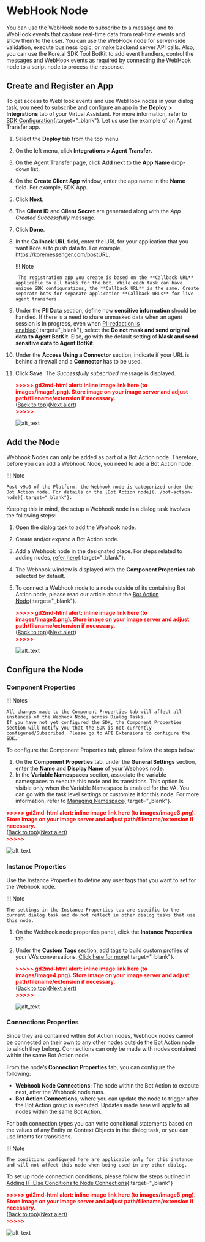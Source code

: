 # WebHook Node

You can use the WebHook node to subscribe to a message and to WebHook events that capture real-time data from real-time events and show them to the user. You can use the WebHook node for server-side validation, execute business logic, or make backend server API calls. Also, you can use the Kore.ai SDK Tool BotKit to add event handlers, control the messages and WebHook events as required by connecting the WebHook node to a script node to process the response.


## Create and Register an App

To get access to WebHook events and use WebHook nodes in your dialog task, you need to subscribe and configure an app in the **Deploy > Integrations** tab of your Virtual Assistant. For more information, refer to [SDK Configuration](https://developer.kore.ai/docs/bots/sdks/sdk-configuration/){:target="_blank"}. Let us use the example of an Agent Transfer app.

1. Select the **Deploy** tab from the top menu
2. On the left menu, click **Integrations > Agent Transfer**.
3. On the Agent Transfer page, click **Add** next to the **App Name** drop-down list.
4. On the **Create Client App** window, enter the app name in the **Name** field. For example, SDK App.
5. Click **Next**.
6. The **Client ID** and **Client Secret** are generated along with the _App Created Successfully_ message.
7. Click **Done**.
8. In the **Callback URL** field, enter the URL for your application that you want Kore.ai to push data to. For example, https://koremessenger.com/postURL.

    !!! Note
    
        The registration app you create is based on the **Callback URL** applicable to all tasks for the bot. While each task can have unique SDK configurations, the **Callback URL** is the same. Create separate bots for separate application **Callback URLs** for live agent transfers.

9. Under the **PII Data** section, define how **sensitive information** should be handled. If there is a need to share unmasked data when an agent session is in progress, even when [PII redaction is enabled](../../../../../app-settings/advanced-settings/pii-data-masking){:target="_blank"}, select the **Do not mask and send original data to Agent BotKit**. Else, go with the default setting of **Mask and send sensitive data to Agent BotKit**.
10. Under the **Access Using a Connector** section, indicate if your URL is behind a firewall and a **Connector** has to be used.
11. Click **Save**. The _Successfully subscribed_ message is displayed.

    <p id="gdcalert1" ><span style="color: red; font-weight: bold">>>>>>  gd2md-html alert: inline image link here (to images/image1.png). Store image on your image server and adjust path/filename/extension if necessary. </span><br>(<a href="#">Back to top</a>)(<a href="#gdcalert2">Next alert</a>)<br><span style="color: red; font-weight: bold">>>>>> </span></p>

    ![alt_text](images/image1.png "image_tooltip")


## Add the Node

Webhook Nodes can only be added as part of a Bot Action node. Therefore, before you can add a Webhook Node, you need to add a Bot Action node.

!!! Note

    Post v9.0 of the Platform, the Webhook node is categorized under the Bot Action node. For details on the [Bot Action node](../bot-action-node){:target="_blank"}.

Keeping this in mind, the setup a Webhook node in a dialog task involves the following steps:

1. Open the dialog task to add the Webhook node.
2. Create and/or expand a Bot Action node.
3. Add a Webhook node in the designated place. For steps related to adding nodes, [refer here](../../using-the-dialog-builder-tool/#add-nodes){:target="_blank"}.
4. The Webhook window is displayed with the **Component Properties** tab selected by default.
5. To connect a Webhook node to a node outside of its containing Bot Action node, please read our article about the [Bot Action Node](../bot-action-node/){:target="_blank"}.

    <p id="gdcalert2" ><span style="color: red; font-weight: bold">>>>>>  gd2md-html alert: inline image link here (to images/image2.png). Store image on your image server and adjust path/filename/extension if necessary. </span><br>(<a href="#">Back to top</a>)(<a href="#gdcalert3">Next alert</a>)<br><span style="color: red; font-weight: bold">>>>>> </span></p>

    ![alt_text](images/image2.png "image_tooltip")


## Configure the Node

### Component Properties

!!! Notes

    All changes made to the Component Properties tab will affect all instances of the Webhook Node, across Dialog Tasks.  
    If you have not yet configured the SDK, the Component Properties section will notify you that the SDK is not currently configured/Subscribed. Please go to API Extensions to configure the SDK.

To configure the Component Properties tab, please follow the steps below:

1. On the **Component Properties** tab, under the **General Settings** section, enter the **Name** and **Display Name** of your Webhook node. 
2. In the **Variable Namespaces** section, associate the variable namespaces to execute this node and its transitions. This option is visible only when the Variable Namespace is enabled for the VA. You can go with the task level settings or customize it for this node. For more information, refer to [Managing Namespace](../../../../../app-settings/managing-namespace){:target="_blank"}.

<p id="gdcalert3" ><span style="color: red; font-weight: bold">>>>>>  gd2md-html alert: inline image link here (to images/image3.png). Store image on your image server and adjust path/filename/extension if necessary. </span><br>(<a href="#">Back to top</a>)(<a href="#gdcalert4">Next alert</a>)<br><span style="color: red; font-weight: bold">>>>>> </span></p>

![alt_text](images/image3.png "image_tooltip")


### Instance Properties

Use the Instance Properties to define any user tags that you want to set for the Webhook node.

!!! Note

    The settings in the Instance Properties tab are specific to the current dialog task and do not reflect in other dialog tasks that use this node.

1. On the Webhook node properties panel, click the **Instance Properties** tab.
2. Under the **Custom Tags** section, add tags to build custom profiles of your VA’s conversations. [Click here for more](../../../../../analytics/automation/custom-dashboard/custom-meta-tags){:target="_blank"}.

    <p id="gdcalert4" ><span style="color: red; font-weight: bold">>>>>>  gd2md-html alert: inline image link here (to images/image4.png). Store image on your image server and adjust path/filename/extension if necessary. </span><br>(<a href="#">Back to top</a>)(<a href="#gdcalert5">Next alert</a>)<br><span style="color: red; font-weight: bold">>>>>> </span></p>

    ![alt_text](images/image4.png "image_tooltip")


### Connections Properties

Since they are contained within Bot Action nodes, Webhook nodes cannot be connected on their own to any other nodes outside the Bot Action node to which they belong. Connections can only be made with nodes contained within the same Bot Action node. 

From the node’s **Connection Properties** tab, you can configure the following:

* **Webhook Node Connections**: The node within the Bot Action to execute next, after the Webhook node runs. 
* **Bot Action Connections**, where you can update the node to trigger after the Bot Action group is executed. Updates made here will apply to all nodes within the same Bot Action. 

For both connection types you can write conditional statements based on the values of any Entity or Context Objects in the dialog task, or you can use Intents for transitions. 

!!! Note

    The conditions configured here are applicable only for this instance and will not affect this node when being used in any other dialog.

To set up node connection conditions, please follow the steps outlined in [Adding IF-Else Conditions to Node Connections](../../node-connections/nodes-conditions){:target="_blank"}

<p id="gdcalert5" ><span style="color: red; font-weight: bold">>>>>>  gd2md-html alert: inline image link here (to images/image5.png). Store image on your image server and adjust path/filename/extension if necessary. </span><br>(<a href="#">Back to top</a>)(<a href="#gdcalert6">Next alert</a>)<br><span style="color: red; font-weight: bold">>>>>> </span></p>

![alt_text](images/image5.png "image_tooltip")